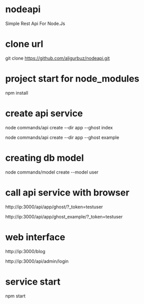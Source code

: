 # nodeapi
Simple Rest Api For Node.Js

# clone url
git clone https://github.com/aligurbuz/nodeapi.git

# project start for node_modules
npm install

# create api service
node commands/api create --dir app --ghost index

node commands/api create --dir app --ghost example

# creating db model
node commands/model create --model user

# call api service with browser
http://ip:3000/api/app/ghost/?_token=testuser

http://ip:3000/api/app/ghost_example/?_token=testuser

# web interface
http://ip:3000/blog

http://ip:3000/api/admin/login

# service start
npm start
